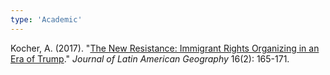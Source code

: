```yaml
---
type: 'Academic'
---
```

Kocher, A. (2017). "[The New Resistance: Immigrant Rights Organizing in an Era of Trump](https://www.austinkocher.com/s/Journal-of-Latin-American-Geography-2017-Kocher.pdf)." *Journal of Latin American Geography* 16(2): 165-171.
